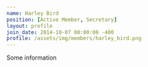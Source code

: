 ```yaml
---
name: Harley Bird
position: [Active Member, Secretary]
layout: profile
join_date: 2014-10-07 00:00:00 -400
profile: /assets/img/members/harley_bird.png
---
```

Some information